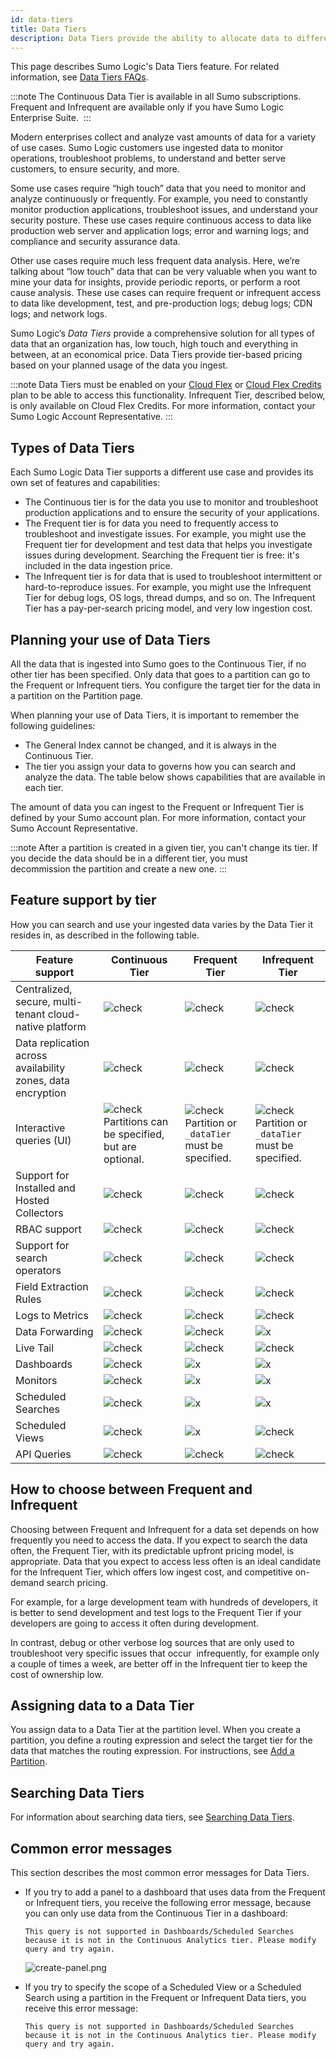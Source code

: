```yaml
---
id: data-tiers
title: Data Tiers
description: Data Tiers provide the ability to allocate data to different storage tiers based on frequency of access - Continuous, Frequent, and Infrequent.
---
```



This page describes Sumo Logic's Data Tiers feature. For related information, see [Data Tiers FAQs](data-tiers-faqs.md).

:::note
The Continuous Data Tier is available in all Sumo subscriptions. Frequent and Infrequent are available only if you have Sumo Logic Enterprise Suite. 
:::

Modern enterprises collect and analyze vast amounts of data for a variety of use cases. Sumo Logic customers use ingested data to monitor operations, troubleshoot problems, to understand and better serve customers, to ensure security, and more. 

Some use cases require “high touch” data that you need to monitor and analyze continuously or frequently. For example, you need to constantly monitor production applications, troubleshoot issues, and understand your security posture. These use cases require continuous access to data like production web server and application logs; error and warning logs; and compliance and security assurance data.

Other use cases require much less frequent data analysis. Here, we’re talking about “low touch” data that can be very valuable when you want to mine your data for insights, provide periodic reports, or perform a root cause analysis. These use cases can require frequent or infrequent access to data like development, test, and pre-production logs; debug logs; CDN logs; and network logs.

Sumo Logic’s *Data Tiers* provide a comprehensive solution for all types of data that an organization has, low touch, high touch and everything in between, at an economical price. Data Tiers provide tier-based pricing based on your planned usage of the data you ingest. 

:::note
Data Tiers must be enabled on your [Cloud Flex](docs/manage/manage-subscription/cloud-flex-accounts.md) or [Cloud Flex Credits](docs/manage/manage-subscription/cloud-flex-credits-accounts.md) plan to be able to access this functionality. Infrequent Tier, described below, is only available on Cloud Flex Credits. For more information, contact your Sumo Logic Account Representative.
:::

## Types of Data Tiers 

Each Sumo Logic Data Tier supports a different use case and provides its own set of features and capabilities: 

* The Continuous tier is for the data you use to monitor and troubleshoot production applications and to ensure the security of your applications. 
* The Frequent tier is for data you need to frequently access to troubleshoot and investigate issues. For example, you might use the Frequent tier for development and test data that helps you investigate issues during development. Searching the Frequent tier is free: it's included in the data ingestion price.
* The Infrequent tier is for data that is used to troubleshoot intermittent or hard-to-reproduce issues. For example, you might use the Infrequent Tier for debug logs, OS logs, thread dumps, and so on. The Infrequent Tier has a pay-per-search pricing model, and very low ingestion cost.   

## Planning your use of Data Tiers 

All the data that is ingested into Sumo goes to the Continuous Tier, if no other tier has been specified. Only data that goes to a partition can go to the Frequent or Infrequent tiers. You configure the target tier for the data in a partition on the Partition page.

When planning your use of Data Tiers, it is important to remember the following guidelines:

* The General Index cannot be changed, and it is always in the Continuous Tier.
* The tier you assign your data to governs how you can search and analyze the data. The table below shows capabilities that are available in each tier. 

The amount of data you can ingest to the Frequent or Infrequent Tier is defined by your Sumo account plan. For more information, contact your Sumo Account Representative.

:::note
After a partition is created in a given tier, you can't change its tier. If you decide the data should be in a different tier, you must decommission the partition and create a new one.
:::

## Feature support by tier

How you can search and use your ingested data varies by the Data Tier it resides in, as described in the following table. 

| Feature support | Continuous Tier | Frequent Tier | Infrequent Tier |
| -- | -- | -- | -- |
| Centralized, secure, multi-tenant cloud-native platform | ![check](/img/reuse/check.png) |![check](/img/reuse/check.png) |![check](/img/reuse/check.png) |
| Data replication across availability zones, data encryption | ![check](/img/reuse/check.png) |![check](/img/reuse/check.png) |![check](/img/reuse/check.png) |
| Interactive queries (UI) | ![check](/img/reuse/check.png)<br/>Partitions can be specified, but are optional. |![check](/img/reuse/check.png)<br/>Partition or `_dataTier` must be specified. |![check](/img/reuse/check.png)<br/>Partition or `_dataTier` must be specified. |
| Support for Installed and Hosted Collectors | ![check](/img/reuse/check.png) |![check](/img/reuse/check.png) |![check](/img/reuse/check.png) |
| RBAC support | ![check](/img/reuse/check.png) |![check](/img/reuse/check.png) |![check](/img/reuse/check.png) |
| Support for search operators | ![check](/img/reuse/check.png) |![check](/img/reuse/check.png) |![check](/img/reuse/check.png) |
| Field Extraction Rules | ![check](/img/reuse/check.png) |![check](/img/reuse/check.png) |![check](/img/reuse/check.png) |
| Logs to Metrics | ![check](/img/reuse/check.png) |![check](/img/reuse/check.png) |![check](/img/reuse/check.png) |
| Data Forwarding | ![check](/img/reuse/check.png) |![check](/img/reuse/check.png) |![x](/img/reuse/x.png) |
| Live Tail | ![check](/img/reuse/check.png) |![check](/img/reuse/check.png) |![check](/img/reuse/check.png) |
| Dashboards | ![check](/img/reuse/check.png) |![x](/img/reuse/x.png) |![x](/img/reuse/x.png) |
| Monitors | ![check](/img/reuse/check.png) |![x](/img/reuse/x.png) |![x](/img/reuse/x.png) |
| Scheduled Searches | ![check](/img/reuse/check.png) |![x](/img/reuse/x.png) |![x](/img/reuse/x.png) |
| Scheduled Views | ![check](/img/reuse/check.png) |![x](/img/reuse/x.png) |![check](/img/reuse/x.png) |
| API Queries |  ![check](/img/reuse/check.png) |![check](/img/reuse/check.png) |![check](/img/reuse/check.png)


## How to choose between Frequent and Infrequent 

Choosing between Frequent and Infrequent for a data set depends on how frequently you need to access the data. If you expect to search the data often, the Frequent Tier, with its predictable upfront pricing model, is appropriate. Data that you expect to access less often is an ideal candidate for the Infrequent Tier, which offers low ingest cost, and competitive on-demand search pricing.

For example, for a large development team with hundreds of developers, it is better to send development and test logs to the Frequent Tier if your developers are going to access it often during development. 

In contrast, debug or other verbose log sources that are only used to troubleshoot very specific issues that occur  infrequently, for example only a couple of times a week, are better off in the Infrequent tier to keep the cost of ownership low.  

## Assigning data to a Data Tier

You assign data to a Data Tier at the partition level. When you create a partition, you define a routing expression and select the target tier for the data that matches the routing expression. For instructions, see [Add a Partition](docs/manage/partitions-data-tiers/create-edit-partition.md).

## Searching Data Tiers 

For information about searching data tiers, see [Searching Data Tiers](searching-data-tiers.md).

## Common error messages

This section describes the most common error messages for Data Tiers.

* If you try to add a panel to a dashboard that uses data from the Frequent or Infrequent tiers, you receive the following error message, because you can only use data from the Continuous Tier in a dashboard:

    ```
    This query is not supported in Dashboards/Scheduled Searches because it is not in the Continuous Analytics tier. Please modify query and try again.
    ```

    ![create-panel.png](/img/partitions-data-tiers/no-dashboard-support.png)    

* If you try to specify the scope of a Scheduled View or a Scheduled Search using a partition in the Frequent or Infrequent Data tiers, you receive this error message:

    ```
    This query is not supported in Dashboards/Scheduled Searches because it is not in the Continuous Analytics tier. Please modify query and try again.
    ```
